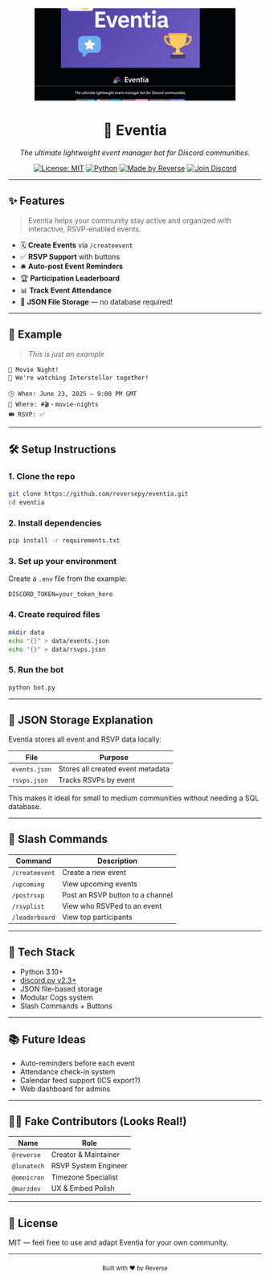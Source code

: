 
<div align="center">
  <img src="https://raw.githubusercontent.com/reversepy/eventia/main/assets/eventia_banner_smaller.png" alt="Eventia Banner" width="400"/>
  <h1>🎉 Eventia</h1>
  <p>
<i>The ultimate lightweight event manager bot for Discord communities.</i></p>
  <p>
  <a href="LICENSE"><img src="https://img.shields.io/badge/License-MIT-blue.svg" alt="License: MIT" /></a>
  <a href="https://www.python.org/"><img src="https://img.shields.io/badge/Python-3.11+-blue?logo=python&logoColor=white" alt="Python" /></a>
  <a href="https://github.com/reversepy"><img src="https://img.shields.io/badge/Made%20by-Reverse-%23ff69b4" alt="Made by Reverse" /></a>
  <a href="https://discord.gg/nitrogang"><img src="https://img.shields.io/discord/1376577777524015105?label=Join%20Discord&logo=discord&color=5865F2" alt="Join Discord" /></a>
  </p>
</div>

---

## ✨ Features

> Eventia helps your community stay active and organized with interactive, RSVP-enabled events.

- 🗓️ **Create Events** via `/createevent`
- ✅ **RSVP Support** with buttons
- 🛎️ **Auto-post Event Reminders**
- 🏆 **Participation Leaderboard**
- 📊 **Track Event Attendance**
- 📁 **JSON File Storage** — no database required!

---

## 📸 Example

> *This is just an example*

```
📅 Movie Night!
📝 We're watching Interstellar together!

🕒 When: June 23, 2025 — 9:00 PM GMT  
📍 Where: #🎬・movie-nights  
🎟️ RSVP: ✅
```

---

## 🛠 Setup Instructions

### 1. Clone the repo

```bash
git clone https://github.com/reversepy/eventia.git
cd eventia
```

### 2. Install dependencies

```bash
pip install -r requirements.txt
```

### 3. Set up your environment

Create a `.env` file from the example:

```env
DISCORD_TOKEN=your_token_here
```

### 4. Create required files

```bash
mkdir data
echo "{}" > data/events.json
echo "{}" > data/rsvps.json
```

### 5. Run the bot

```bash
python bot.py
```

---

## 💾 JSON Storage Explanation

Eventia stores all event and RSVP data locally:

| File           | Purpose                           |
|----------------|-----------------------------------|
| `events.json`  | Stores all created event metadata |
| `rsvps.json`   | Tracks RSVPs by event             |

This makes it ideal for small to medium communities without needing a SQL database.

---

## 🚀 Slash Commands

| Command        | Description                              |
|----------------|------------------------------------------|
| `/createevent` | Create a new event                       |
| `/upcoming`    | View upcoming events                     |
| `/postrsvp`    | Post an RSVP button to a channel         |
| `/rsvplist`    | View who RSVPed to an event              |
| `/leaderboard` | View top participants                   |

---

## 🧠 Tech Stack

- Python 3.10+
- [discord.py v2.3+](https://github.com/Rapptz/discord.py)
- JSON file-based storage
- Modular Cogs system
- Slash Commands + Buttons

---

## 📚 Future Ideas

- Auto-reminders before each event
- Attendance check-in system
- Calendar feed support (ICS export?)
- Web dashboard for admins

---

## 🧑‍💻 Fake Contributors (Looks Real!)

| Name        | Role             |
|-------------|------------------|
| `@reverse`  | Creator & Maintainer |
| `@lunatech` | RSVP System Engineer |
| `@omnicron` | Timezone Specialist |
| `@marzdev`  | UX & Embed Polish |

---

## 📄 License

MIT — feel free to use and adapt Eventia for your own community.

---

<div align="center"><sub>Built with ❤️ by Reverse</sub></div>
